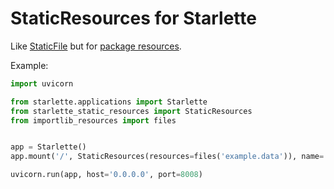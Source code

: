 # StaticResources for Starlette

Like [StaticFile](https://www.starlette.io/staticfiles/) but for [package resources](https://docs.python.org/3/library/importlib.html#module-importlib.resources).

Example:

```python
import uvicorn

from starlette.applications import Starlette
from starlette_static_resources import StaticResources
from importlib_resources import files


app = Starlette()
app.mount('/', StaticResources(resources=files('example.data')), name='static')

uvicorn.run(app, host='0.0.0.0', port=8008)
```

